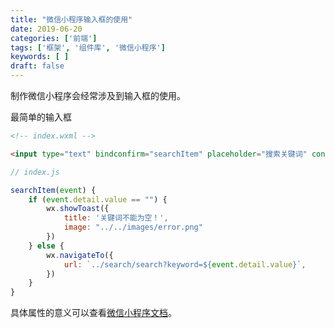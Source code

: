 ```yaml
---
title: "微信小程序输入框的使用"
date: 2019-06-20
categories: ['前端']
tags: ['框架', '组件库', '微信小程序']
keywords: [ ]
draft: false
---
```


制作微信小程序会经常涉及到输入框的使用。

<!-- more -->

最简单的输入框

```html
<!-- index.wxml -->

<input type="text" bindconfirm="searchItem" placeholder="搜索关键词" confirm-type="search"></input>
```

```javascript
// index.js

searchItem(event) {
    if (event.detail.value == "") {
        wx.showToast({
            title: '关键词不能为空！',
            image: "../../images/error.png"
        })
    } else {
        wx.navigateTo({
            url: `../search/search?keyword=${event.detail.value}`,
        })
    }
}
```

具体属性的意义可以查看[微信小程序文档](https://developers.weixin.qq.com/miniprogram/dev/component/input.html)。
